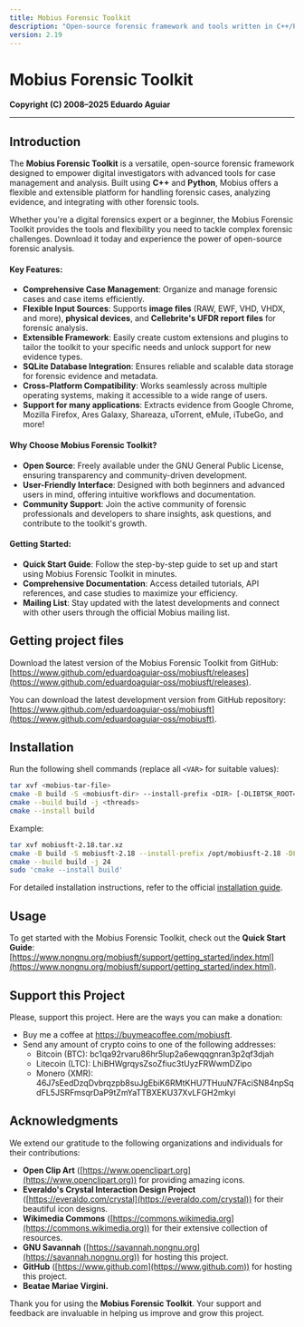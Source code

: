 ```yaml
---
title: Mobius Forensic Toolkit
description: "Open-source forensic framework and tools written in C++/Python"
version: 2.19
---
```


# Mobius Forensic Toolkit

**Copyright (C) 2008–2025 Eduardo Aguiar**

---

## Introduction

The **Mobius Forensic Toolkit** is a versatile, open-source forensic framework designed to empower digital investigators with advanced tools for case management and analysis. Built using **C++** and **Python**, Mobius offers a flexible and extensible platform for handling forensic cases, analyzing evidence, and integrating with other forensic tools.

Whether you're a digital forensics expert or a beginner, the Mobius Forensic Toolkit provides the tools and flexibility you need to tackle complex forensic challenges. Download it today and experience the power of open-source forensic analysis.

#### Key Features:

- **Comprehensive Case Management**: Organize and manage forensic cases and case items efficiently.
- **Flexible Input Sources**: Supports **image files** (RAW, EWF, VHD, VHDX, and more), **physical devices**, and **Cellebrite's UFDR report files** for forensic analysis.
- **Extensible Framework**: Easily create custom extensions and plugins to tailor the toolkit to your specific needs and unlock support for new evidence types.
- **SQLite Database Integration**: Ensures reliable and scalable data storage for forensic evidence and metadata.
- **Cross-Platform Compatibility**: Works seamlessly across multiple operating systems, making it accessible to a wide range of users.
- **Support for many applications**: Extracts evidence from Google Chrome, Mozilla Firefox, Ares Galaxy, Shareaza, uTorrent, eMule, iTubeGo, and more!

#### Why Choose Mobius Forensic Toolkit?

- **Open Source**: Freely available under the GNU General Public License, ensuring transparency and community-driven development.
- **User-Friendly Interface**: Designed with both beginners and advanced users in mind, offering intuitive workflows and documentation.
- **Community Support**: Join the active community of forensic professionals and developers to share insights, ask questions, and contribute to the toolkit's growth.

#### Getting Started:
- **Quick Start Guide**: Follow the step-by-step guide to set up and start using Mobius Forensic Toolkit in minutes.
- **Comprehensive Documentation**: Access detailed tutorials, API references, and case studies to maximize your efficiency.
- **Mailing List**: Stay updated with the latest developments and connect with other users through the official Mobius mailing list.

## Getting project files
Download the latest version of the Mobius Forensic Toolkit from GitHub:  
[https://www.github.com/eduardoaguiar-oss/mobiusft/releases](https://www.github.com/eduardoaguiar-oss/mobiusft/releases).

You can download the latest development version from GitHub repository:  
[https://www.github.com/eduardoaguiar-oss/mobiusft](https://www.github.com/eduardoaguiar-oss/mobiusft).

## Installation

Run the following shell commands (replace all `<VAR>` for suitable values):

```bash
tar xvf <mobius-tar-file>
cmake -B build -S <mobiusft-dir> --install-prefix <DIR> [-DLIBTSK_ROOT=<DIR>]
cmake --build build -j <threads>
cmake --install build
```

Example:

```bash
tar xvf mobiusft-2.18.tar.xz
cmake -B build -S mobiusft-2.18 --install-prefix /opt/mobiusft-2.18 -DLIBTSK_ROOT=/opt/sleuthkit-4.14.0 -DCMAKE_BUILD_TYPE=Release
cmake --build build -j 24
sudo 'cmake --install build'
```

For detailed installation instructions, refer to the official [installation guide](docs/INSTALL.md).

## Usage

To get started with the Mobius Forensic Toolkit, check out the **Quick Start Guide**:  
[https://www.nongnu.org/mobiusft/support/getting_started/index.html](https://www.nongnu.org/mobiusft/support/getting_started/index.html).

## Support this Project

Please, support this project. Here are the ways you can make a donation:

- Buy me a coffee at https://buymeacoffee.com/mobiusft.
- Send any amount of crypto coins to one of the following addresses:
   - Bitcoin (BTC): bc1qa92rvaru86hr5lup2a6ewqqgnran3p2qf3djah
   - Litecoin (LTC): LhiBHWgrqysZsoZfiuc3tUyzFRWwmDZipo
   - Monero (XMR): 46J7sEedDzqDvbrqzpb8suJgEbiK6RMtKHU7THuuN7FAciSN84npSqdFL5JSRFmsqrDaP9tZmYaTTBXEKU37XvLFGH2mkyi

## Acknowledgments

We extend our gratitude to the following organizations and individuals for their contributions:

- **Open Clip Art** ([https://www.openclipart.org](https://www.openclipart.org)) for providing amazing icons.
- **Everaldo's Crystal Interaction Design Project** ([https://everaldo.com/crystal](https://everaldo.com/crystal)) for their beautiful icon designs.
- **Wikimedia Commons** ([https://commons.wikimedia.org](https://commons.wikimedia.org)) for their extensive collection of resources.
- **GNU Savannah** ([https://savannah.nongnu.org](https://savannah.nongnu.org)) for hosting this project.
- **GitHub** ([https://www.github.com](https://www.github.com)) for hosting this project.
- **Beatae Mariae Virgini.**

Thank you for using the **Mobius Forensic Toolkit**. Your support and feedback are invaluable in helping us improve and grow this project.
